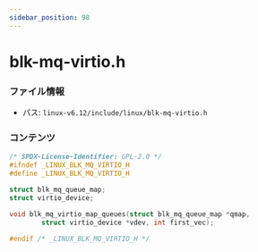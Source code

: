 ```yaml
---
sidebar_position: 98
---
```

# blk-mq-virtio.h

### ファイル情報

- パス: `linux-v6.12/include/linux/blk-mq-virtio.h`

### コンテンツ

```h
/* SPDX-License-Identifier: GPL-2.0 */
#ifndef _LINUX_BLK_MQ_VIRTIO_H
#define _LINUX_BLK_MQ_VIRTIO_H

struct blk_mq_queue_map;
struct virtio_device;

void blk_mq_virtio_map_queues(struct blk_mq_queue_map *qmap,
		struct virtio_device *vdev, int first_vec);

#endif /* _LINUX_BLK_MQ_VIRTIO_H */

```
